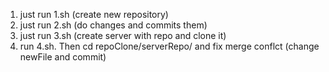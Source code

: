 1. just run 1.sh (create new repository)
2. just run 2.sh (do changes and commits them)
3. just run 3.sh (create server with repo and clone it)
4. run 4.sh. Then cd repoClone/serverRepo/ and fix merge conflct (change newFile and commit)

